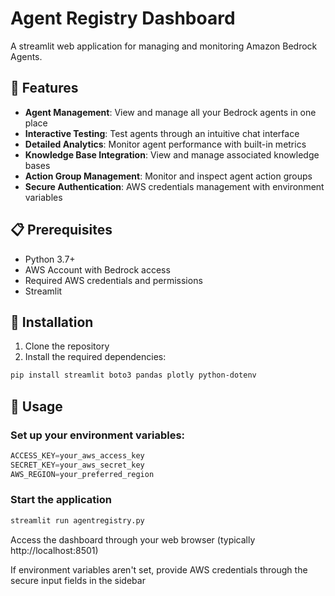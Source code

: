# Agent Registry Dashboard

A streamlit web application for managing and monitoring Amazon Bedrock Agents.

## 🌟 Features

- **Agent Management**: View and manage all your Bedrock agents in one place
- **Interactive Testing**: Test agents through an intuitive chat interface
- **Detailed Analytics**: Monitor agent performance with built-in metrics
- **Knowledge Base Integration**: View and manage associated knowledge bases
- **Action Group Management**: Monitor and inspect agent action groups
- **Secure Authentication**: AWS credentials management with environment variables

## 📋 Prerequisites

- Python 3.7+
- AWS Account with Bedrock access
- Required AWS credentials and permissions
- Streamlit

## 🔧 Installation

1. Clone the repository
2. Install the required dependencies:
```bash
pip install streamlit boto3 pandas plotly python-dotenv
```
## 🚀 Usage

### Set up your environment variables:

```python
ACCESS_KEY=your_aws_access_key
SECRET_KEY=your_aws_secret_key
AWS_REGION=your_preferred_region

```

### Start the application

```python
streamlit run agentregistry.py
```

Access the dashboard through your web browser (typically http://localhost:8501)

If environment variables aren't set, provide AWS credentials through the secure input fields in the sidebar




